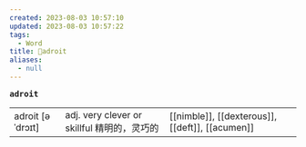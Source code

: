 ```yaml
---
created: 2023-08-03 10:57:10
updated: 2023-08-03 10:57:22
tags:
  - Word
title: 📖adroit
aliases:
  - null
---
```


<pre><strong>adroit</strong></pre>
|   |   |   |
|---|---|---|
|adroit [əˈdrɔɪt]|adj. very clever or skillful 精明的，灵巧的|[[nimble]], [[dexterous]], [[deft]], [[acumen]]|